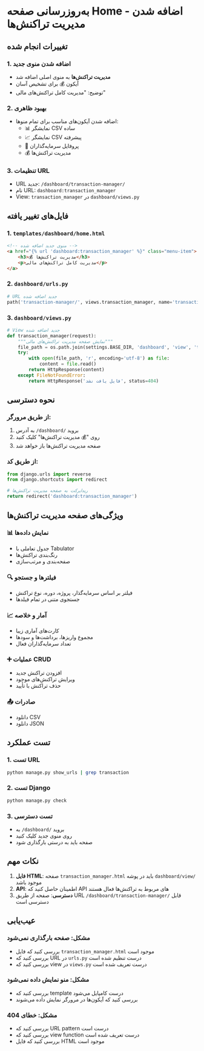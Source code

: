 # به‌روزرسانی صفحه Home - اضافه شدن مدیریت تراکنش‌ها

## تغییرات انجام شده

### 1. اضافه شدن منوی جدید
- **مدیریت تراکنش‌ها** به منوی اصلی اضافه شد
- آیکون 💰 برای تشخیص آسان
- توضیح: "مدیریت کامل تراکنش‌های مالی"

### 2. بهبود ظاهری
- اضافه شدن آیکون‌های مناسب برای تمام منوها:
  - 📊 نمایشگر CSV ساده
  - 📈 نمایشگر CSV پیشرفته  
  - 👥 پروفایل سرمایه‌گذاران
  - 💰 مدیریت تراکنش‌ها

### 3. تنظیمات URL
- URL جدید: `/dashboard/transaction-manager/`
- نام URL: `dashboard:transaction_manager`
- View: `transaction_manager` در `dashboard/views.py`

## فایل‌های تغییر یافته

### 1. `templates/dashboard/home.html`
```html
<!-- منوی جدید اضافه شده -->
<a href="{% url 'dashboard:transaction_manager' %}" class="menu-item">
    <h3>💰 مدیریت تراکنش‌ها</h3>
    <p>مدیریت کامل تراکنش‌های مالی</p>
</a>
```

### 2. `dashboard/urls.py`
```python
# URL جدید اضافه شده
path('transaction-manager/', views.transaction_manager, name='transaction_manager'),
```

### 3. `dashboard/views.py`
```python
# View جدید اضافه شده
def transaction_manager(request):
    """نمایش صفحه مدیریت تراکنش‌های مالی"""
    file_path = os.path.join(settings.BASE_DIR, 'dashboard', 'view', 'transaction_manager.html')
    try:
        with open(file_path, 'r', encoding='utf-8') as file:
            content = file.read()
        return HttpResponse(content)
    except FileNotFoundError:
        return HttpResponse('فایل یافت نشد', status=404)
```

## نحوه دسترسی

### از طریق مرورگر:
1. به آدرس `/dashboard/` بروید
2. روی "💰 مدیریت تراکنش‌ها" کلیک کنید
3. صفحه مدیریت تراکنش‌ها باز خواهد شد

### از طریق کد:
```python
from django.urls import reverse
from django.shortcuts import redirect

# ریدایرکت به صفحه مدیریت تراکنش‌ها
return redirect('dashboard:transaction_manager')
```

## ویژگی‌های صفحه مدیریت تراکنش‌ها

### 📊 نمایش داده‌ها
- جدول تعاملی با Tabulator
- رنگ‌بندی تراکنش‌ها
- صفحه‌بندی و مرتب‌سازی

### 🔍 فیلترها و جستجو
- فیلتر بر اساس سرمایه‌گذار، پروژه، دوره، نوع تراکنش
- جستجوی متنی در تمام فیلدها

### 📈 آمار و خلاصه
- کارت‌های آماری زیبا
- مجموع واریزها، برداشت‌ها و سودها
- تعداد سرمایه‌گذاران فعال

### ➕ عملیات CRUD
- افزودن تراکنش جدید
- ویرایش تراکنش‌های موجود
- حذف تراکنش با تأیید

### 📤 صادرات
- دانلود CSV
- دانلود JSON

## تست عملکرد

### 1. تست URL
```bash
python manage.py show_urls | grep transaction
```

### 2. تست Django
```bash
python manage.py check
```

### 3. تست دسترسی
- به `/dashboard/` بروید
- روی منوی جدید کلیک کنید
- صفحه باید به درستی بارگذاری شود

## نکات مهم

1. **فایل HTML**: صفحه `transaction_manager.html` باید در پوشه `dashboard/view/` موجود باشد
2. **API**: اطمینان حاصل کنید که API های مربوط به تراکنش‌ها فعال هستند
3. **دسترسی**: صفحه از طریق URL `/dashboard/transaction-manager/` قابل دسترسی است

## عیب‌یابی

### مشکل: صفحه بارگذاری نمی‌شود
- بررسی کنید که فایل `transaction_manager.html` موجود است
- بررسی کنید که URL در `urls.py` درست تنظیم شده است
- بررسی کنید که view در `views.py` درست تعریف شده است

### مشکل: منو نمایش داده نمی‌شود
- بررسی کنید که template درست کامپایل می‌شود
- بررسی کنید که آیکون‌ها در مرورگر نمایش داده می‌شوند

### مشکل: خطای 404
- بررسی کنید که URL pattern درست است
- بررسی کنید که view function درست تعریف شده است
- بررسی کنید که فایل HTML موجود است

